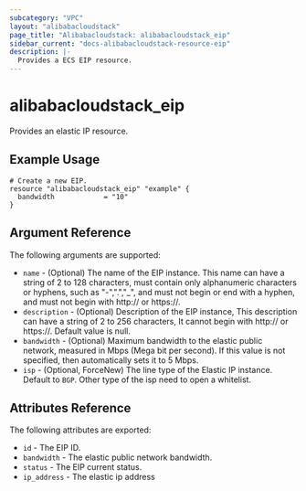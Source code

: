 ```yaml
---
subcategory: "VPC"
layout: "alibabacloudstack"
page_title: "Alibabacloudstack: alibabacloudstack_eip"
sidebar_current: "docs-alibabacloudstack-resource-eip"
description: |-
  Provides a ECS EIP resource.
---
```


# alibabacloudstack\_eip

Provides an elastic IP resource.

## Example Usage

```
# Create a new EIP.
resource "alibabacloudstack_eip" "example" {
  bandwidth            = "10"
}
```

## Argument Reference

The following arguments are supported:

* `name` - (Optional) The name of the EIP instance. This name can have a string of 2 to 128 characters, must contain only alphanumeric characters or hyphens, such as "-",".","_", and must not begin or end with a hyphen, and must not begin with http:// or https://.
* `description` - (Optional) Description of the EIP instance, This description can have a string of 2 to 256 characters, It cannot begin with http:// or https://. Default value is null.
* `bandwidth` - (Optional) Maximum bandwidth to the elastic public network, measured in Mbps (Mega bit per second). If this value is not specified, then automatically sets it to 5 Mbps.
* `isp` - (Optional, ForceNew) The line type of the Elastic IP instance. Default to `BGP`. Other type of the isp need to open a whitelist.

## Attributes Reference

The following attributes are exported:

* `id` - The EIP ID.
* `bandwidth` - The elastic public network bandwidth.
* `status` - The EIP current status.
* `ip_address` - The elastic ip address

